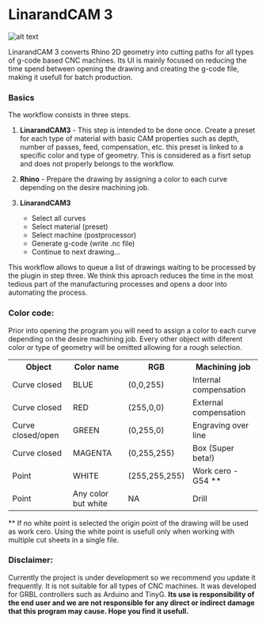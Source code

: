 # LinarandCAM 3

![alt text](https://raw.githubusercontent.com/dfmdmx/Rhino_LinarandCAM3/master/res/Icons/Logo/Rhino_LinarandCAM3_100.png)

LinarandCAM 3 converts Rhino 2D geometry into cutting paths for all types of g-code based CNC machines. Its UI is mainly focused on reducing the time spend between opening the drawing and creating the g-code file, making it usefull for batch production. 

### Basics

The workflow consists in three steps.

1. **LinarandCAM3** - This step is intended to be done once. Create a preset for each type of material with basic CAM properties such as depth, number of passes, feed, compensation, etc. this preset is linked to a specific color and type of geometry. This is considered as a fisrt setup and does not properly belongs to the workflow.

2. **Rhino** - Prepare the drawing by assigning a color to each curve depending on the desire machining job.

3. **LinarandCAM3**
   - Select all curves 
   - Select material (preset)
   - Select machine (postprocessor)
   - Generate g-code (write .nc file)
   - Continue to next drawing... 

This workflow allows to queue a list of drawings waiting to be processed by the plugin in step three. We think this aproach reduces the time in the most tedious part of the manufacturing processes and opens a door into automating the process.

### Color code:

Prior into opening the program you will need to assign a color to each curve depending on the desire machining job. Every other object with diferent color or type of geometry will be omitted allowing for a rough selection.

 <table>
 <tbody><tr><th>Object</th><th>Color name</th><th>RGB</th><th>Machining job</th></tr><tr>
 </tr><tr><td>Curve closed</td><td>BLUE</td><td>(0,0,255)</td><td>Internal compensation</td></tr>
 <tr><td>Curve closed</td><td>RED</td><td>(255,0,0)</td><td>External compensation</td></tr>
 <tr><td>Curve closed/open</td><td>GREEN</td><td>(0,255,0)</td><td>Engraving over line</td></tr>
 <tr><td>Curve closed</td><td>MAGENTA</td><td>(0,255,255)</td><td>Box (Super beta!)</td></tr>
 <tr><td>Point</td><td>WHITE</td><td>(255,255,255)</td><td>Work cero - G54 **</td></tr>
 <tr><td>Point</td><td>Any color but white</td><td>NA</td><td>Drill</td></tr>
 </tbody>
 </table>
** If no white point is selected the origin point of the drawing will be used as work cero. Using the white point is usefull only when working with multiple cut sheets in a single file. 

### Disclaimer:

Currently the project is under development so we recommend you update it frequently. It is not suitable for all types of CNC machines. It was developed for GRBL controllers such as Arduino and TinyG. **Its use is responsibility of the end user and we are not responsible for any direct or indirect damage that this program may cause. Hope you find it usefull.**
